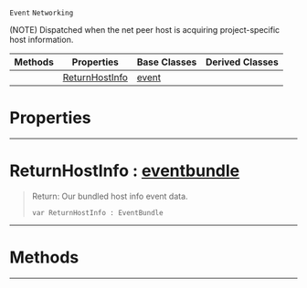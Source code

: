  `Event` `Networking`



(NOTE) Dispatched when the net peer host is acquiring project-specific host information.

|Methods|Properties|Base Classes|Derived Classes|
|---|---|---|---|
| |[ ReturnHostInfo](https://github.com/PlasmaEngine/PlasmaDocs/blob/master/code_reference/class_reference/acquirenethostinfo.markdown#returnhostinfo-plasma-engi)|[event](https://github.com/PlasmaEngine/PlasmaDocs/blob/master/code_reference/class_reference/event.markdown)| |


 #  Properties


---  
 #  ReturnHostInfo : [eventbundle](https://github.com/PlasmaEngine/PlasmaDocs/blob/master/code_reference/class_reference/eventbundle.markdown)

> Return: Our bundled host info event data.
> ``` lang=cpp, name=Lightning
> var ReturnHostInfo : EventBundle


---  
 #  Methods


---  
 

 
